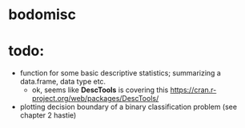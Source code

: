 # bodomisc

# todo:
- function for some basic descriptive statistics; summarizing a data.frame, data type etc.
    - ok, seems like **DescTools** is covering this https://cran.r-project.org/web/packages/DescTools/
- plotting decision boundary of a binary classification problem (see chapter 2 hastie)
